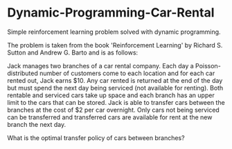 # Dynamic-Programming-Car-Rental
Simple reinforcement learning problem solved with dynamic programming.

The problem is taken from the book 'Reinforcement Learning' by Richard S. Sutton and Andrew G. Barto and is as follows:

Jack manages two branches of a car rental company. Each day a Poisson-distributed number of customers come to each location and for each car rented out, Jack earns $10. Any car rented is returned at the end of the day but must spend the next day being serviced (not available for renting). Both rentable and serviced cars take up space and each branch has an upper limit to the cars that can be stored. Jack is able to transfer cars between the branches at the cost of $2 per car overnight. Only cars not being serviced can be transferred and transferred cars are available for rent at the new branch the next day.

What is the optimal transfer policy of cars between branches?
